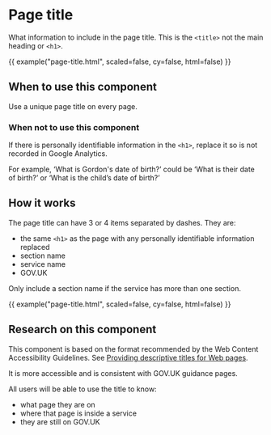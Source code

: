 # Page title

What information to include in the page title. This is the `<title>` not the main heading or `<h1>`.

{{ example("page-title.html", scaled=false, cy=false, html=false) }}

## When to use this component

Use a unique page title on every page.

### When not to use this component

If there is personally identifiable information in the `<h1>`, replace it so is not recorded in Google Analytics.

For example, ‘What is Gordon's date of birth?’ could be ‘What is their date of birth?’ or ‘What is the child’s date of birth?’

## How it works

The page title can have 3 or 4 items separated by dashes. They are:

- the same `<h1>` as the page with any personally identifiable information replaced
- section name
- service name
- GOV.UK

Only include a section name if the service has more than one section.

{{ example("page-title.html", scaled=false, cy=false, html=false) }}

## Research on this component

This component is based on the format recommended by the Web Content Accessibility Guidelines. See [Providing descriptive titles for Web pages](https://www.w3.org/TR/2016/NOTE-WCAG20-TECHS-20161007/G88).

It is more accessible and is consistent with GOV.UK guidance pages.

All users will be able to use the title to know:

- what page they are on
- where that page is inside a service
- they are still on GOV.UK